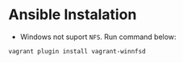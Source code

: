 # Ansible Instalation

* Windows not suport `NFS`. Run command below:

```sh
vagrant plugin install vagrant-winnfsd
```




